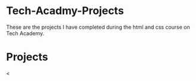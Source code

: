 # Tech-Acadmy-Projects
These are the projects I have completed during the html and css course on Tech Academy.
# Projects
<
